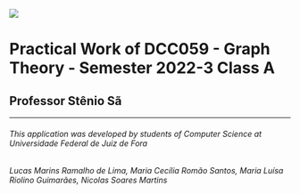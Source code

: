 ![](https://www.ufjf.br/wp-content/plugins/imgpgprinc_novo/arquivos/deptocomputacao/1.jpg)

# Practical Work of DCC059 - Graph Theory - Semester 2022-3 Class A
## Professor Stênio Sã




---
###### This application was developed by students of Computer Science at Universidade Federal de Juiz de Fora
###### Lucas Marins Ramalho de Lima, Maria Cecília Romão Santos, Maria Luísa Riolino Guimarães, Nicolas Soares Martins
